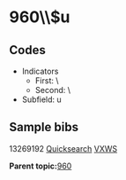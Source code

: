 # 960\\\\$u

## Codes

-   Indicators
    -   First: \\
    -   Second: \\
-   Subfield: u

## Sample bibs

13269192 [Quicksearch](https://search.library.yale.edu/catalog/13269192) [VXWS](http://prodorbis.library.yale.edu:7014/vxws/GetHoldingsService?bibId=13269192)

**Parent topic:**[960](../../tags/960/960.md)

